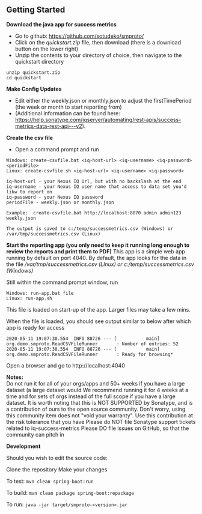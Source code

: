 
## Getting Started

**Download the java app for success metrics**
  * Go to github:  https://github.com/sotudeko/smproto/
  * Click on the *quickstart.zip* file, then download (there is a download button on the lower right)
  * Unzip the contents to your directory of choice, then navigate to the quickstart directory

```
unzip quickstart.zip
cd quickstart
```

**Make Config Updates**

 * Edit either the weekly.json or monthly.json to adjust the firstTimePeriod (the week or month to start reporting from) 
 * (Additional information can be found here: https://help.sonatype.com/iqserver/automating/rest-apis/success-metrics-data-rest-api---v2).

**Create the csv file**
 * Open a command prompt and run 

```
Windows: create-csvfile.bat <iq-host-url> <iq-username> <iq-password> <periodFile>
Linux: create-csvfile.sh <iq-host-url> <iq-username> <iq-password>   

iq-host-url - your Nexus IQ Url, but with no backslash at the end
iq-username - your Nexus IQ user name that access to data set you'd likw to report on
iq-password - your Nexus IQ password
periodFile - weekly.json or monthly.json

Example:  create-csvfile.bat http://localhost:8070 admin admin123 weekly.json

The output is saved to c:/temp/successmetrics.csv (Windows) or /var/tmp/successmetrics.csv (Linux)
```

**Start the reporting app (you only need to keep it running long enough to review the reports and print them to PDF)**
   This app is a simple web app running by default on port 4040. By default, the app looks for the data in the file */var/tmp/successmetrics.csv (LInux) or c:/temp/successmetrics.csv (Windows)*

   Still within the command prompt window, run
```
Windows: run-app.bat file  
Linux: run-app.sh
```

This file is loaded on start-up of the app. Larger files may take a few mins.

When the file is loaded, you should see output similar to below after which app is ready for access

```
2020-05-11 19:07:30.554  INFO 88726 --- [           main] org.demo.smproto.ReadCSVFileRunner       : Number of entries: 52
2020-05-11 19:07:30.554  INFO 88726 --- [           main] org.demo.smproto.ReadCSVFileRunner       : Ready for browsing*
```

Open a browser and go to http://localhost:4040

**Notes:**  
Do not run it for all of your orgs/apps and 50+ weeks if you have a large dataset (a large dataset would
We recommend running it for 4 weeks at a time and for sets of orgs instead of the full scope if you have a large dataset.
It is worth noting that this is NOT SUPPORTED by Sonatype, and is a contribution of ours to the open source community.  Don't worry, using this community item does not "void your warranty".
Use this contribution at the risk tolerance that you have
Please do NOT file Sonatype support tickets related to iq-success-metrics
Please DO file issues on GitHub, so that the community can pitch in



**Development**

Should you wish to edit the source code: 

Clone the repository
Make your changes

To test:
`mvn clean spring-boot:run`

To build:
`mvn clean package spring-boot:repackage`

To run:
`java -jar target/smproto-<version>.jar`



